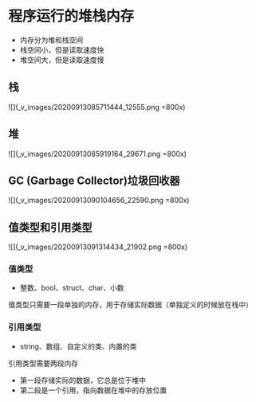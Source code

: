# 程序运行的堆栈内存

- 内存分为堆和栈空间
- 栈空间小，但是读取速度快
- 堆空间大，但是读取速度慢

## 栈

![](_v_images/20200913085711444_12555.png =800x)

## 堆

![](_v_images/20200913085919164_29671.png =800x)

## GC (Garbage Collector)垃圾回收器

![](_v_images/20200913090104656_22590.png =800x)


## 值类型和引用类型

![](_v_images/20200913091314434_21902.png =800x)

### 值类型

- 整数、bool、struct、char、小数

值类型只需要一段单独的内存，用于存储实际数据（单独定义的时候放在栈中）

### 引用类型

- string、数组、自定义的类、内置的类

引用类型需要两段内存
- 第一段存储实际的数据，它总是位于堆中
- 第二段是一个引用，指向数据在堆中的存放位置